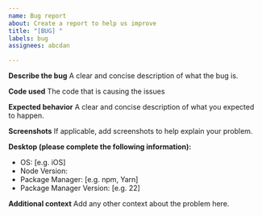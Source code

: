 ```yaml
---
name: Bug report
about: Create a report to help us improve
title: "[BUG] "
labels: bug
assignees: abcdan

---
```


**Describe the bug**
A clear and concise description of what the bug is.

**Code used**
The code that is causing the issues

**Expected behavior**
A clear and concise description of what you expected to happen.

**Screenshots**
If applicable, add screenshots to help explain your problem.

**Desktop (please complete the following information):**
 - OS: [e.g. iOS]
 - Node Version: 
 - Package Manager: [e.g. npm, Yarn]
 - Package Manager Version: [e.g. 22]

**Additional context**
Add any other context about the problem here.
